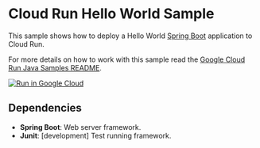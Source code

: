 # Cloud Run Hello World Sample

This sample shows how to deploy a Hello World [Spring Boot](https://spring.io/projects/spring-boot)
application to Cloud Run.

For more details on how to work with this sample read the [Google Cloud Run Java Samples README](https://github.com/GoogleCloudPlatform/java-docs-samples/tree/main/run).

[![Run in Google Cloud][run_img]][run_link]

[run_img]: https://storage.googleapis.com/cloudrun/button.svg
[run_link]: https://deploy.cloud.run/?git_repo=https://github.com/GoogleCloudPlatform/java-docs-samples&dir=run/helloworld

## Dependencies

* **Spring Boot**: Web server framework.
* **Junit**: [development] Test running framework.

